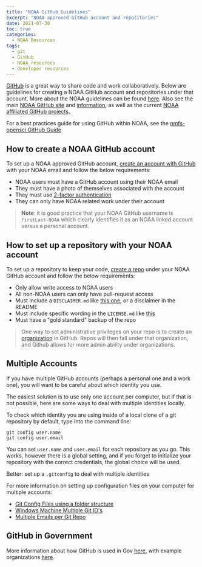 ```yaml
---
title: "NOAA GitHub Guidelines"
excerpt: "NOAA approved GitHub account and repositories"
date: 2021-07-30
toc: true
categories:
  - NOAA Resources
tags:
  - git
  - GitHub
  - NOAA resources
  - developer resources
---
```


[GitHub](https://github.com/) is a great way to share code and work collaboratively. Below are guidelines for creating a NOAA GitHub account and repositories under that account. More about the NOAA guidelines can be found [here](https://ufscommunity.org/wp-content/uploads/2019/11/20170823_NOAA_GitHub_Usage_Guidelines.pdf). Also see the main [NOAA GitHub site](https://github.com/NOAAGov) and [information](https://github.com/NOAAGov/Information), as well as the current [NOAA affiliated GitHub projects](https://github.com/NOAAGov/NOAA-Affiliated-Projects).

For a best practices guide for using GitHub within NOAA, see the [nmfs-opensci GitHub Guide](https://nmfs-opensci.github.io/GitHub-Guide/)

## How to create a NOAA GitHub account

To set up a NOAA approved GitHub account, [create an account with GitHub](https://help.github.com/en/articles/signing-up-for-a-new-github-account) with your NOAA email and follow the below requirements:

- NOAA users must have a GitHub account using their NOAA email
- They must have a photo of themselves associated with the account
- They must use [2-factor authentication](https://docs.github.com/en/github/authenticating-to-github/securing-your-account-with-two-factor-authentication-2fa)
- They can only have NOAA related work under their account

>**Note**: it is good practice that your NOAA GitHub username is `FirstLast-NOAA` which clearly identifies it as an NOAA linked account versus a personal account.

## How to set up a repository with your NOAA account

To set up a repository to keep your code, [create a repo](https://docs.github.com/en/get-started/quickstart/create-a-repo) under your NOAA GitHub account and follow the below requirements:

- Only allow write access to NOAA users
- All non-NOAA users can only have pull-request access
- Must include a `DISCLAIMER.md` like [this one](https://github.com/nmfs-fish-tools/Resources/blob/master/Disclaimer.md), or a disclaimer in the README
- Must include specific wording in the `LICENSE.md` like [this](https://github.com/nmfs-fish-tools/Resources/blob/master/LICENSE.md)
- Must have a "gold standard" backup of the repo

> One way to set administrative privileges on your repo is to create an [organization](https://docs.github.com/en/organizations/collaborating-with-groups-in-organizations/creating-a-new-organization-from-scratch) in GitHub. Repos will then fall under that organization, and Github allows for more admin ability under organizations.

## Multiple Accounts

If you have multiple GitHub accounts (perhaps a personal one and a work one), you will want to be careful about which identity you use.

The easiest solution is to use only one account per computer, but if that is not possible, here are some ways to deal with multiple identities locally.

To check which identity you are using inside of a local clone of a git repository by default, type into the command line:

```
git config user.name
git config user.email
```

You can set `user.name` and `user.email` for each repository as you go. This works, however there is a global setting, and if you forget to initialize your repository with the correct credentials, the global choice will be used.

Better: set up a `.gitconfig` to deal with multiple identities

For more information on setting up configuration files on your computer for multiple accounts:
- [Git Config Files using a folder structure](https://www.motowilliams.com/conditional-includes-for-git-config)
- [Windows Machine Multiple Git ID's](https://medium.com/@pinglinh/how-to-have-2-github-accounts-on-one-machine-windows-69b5b4c5b14e)
- [Multiple Emails per Git Repo](https://orrsella.com/2013/08/10/git-using-different-user-emails-for-different-repositories/)

## GitHub in Government

More information about how GitHub is used in Gov [here](https://github.com/Openscapes/2021-noaa-nmfs/wiki/1-GitHub-in-gov), with example organizations [here](https://github.com/Openscapes/2021-noaa-nmfs/wiki/1-GitHub-in-gov#github-in-noaa--nmfs).

